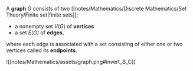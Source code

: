 A **graph** $G$ consists of two [[notes/Mathematics/Discrete Mathematics/Set Theory/Finite set|finite sets]]: 
- a nonempty set $V(G)$ of **vertices**
- a set $E(G)$ of **edges**,

where each edge is associated with a set consisting of either one or two vertices called its **endpoints**.

![[notes/Mathematics/assets/graph.png#invert_B_C]]

